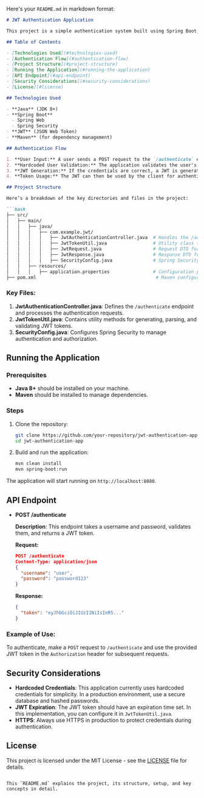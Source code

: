 Here's your `README.md` in markdown format:

```markdown
# JWT Authentication Application

This project is a simple authentication system built using Spring Boot, where users can authenticate using a username and password. Once authenticated, a JSON Web Token (JWT) is generated and returned in the response, allowing the user to make authenticated requests. The JWT is signed to ensure data integrity.

## Table of Contents

- [Technologies Used](#technologies-used)
- [Authentication Flow](#authentication-flow)
- [Project Structure](#project-structure)
- [Running the Application](#running-the-application)
- [API Endpoint](#api-endpoint)
- [Security Considerations](#security-considerations)
- [License](#license)

## Technologies Used

- **Java** (JDK 8+)
- **Spring Boot**
  - Spring Web
  - Spring Security
- **JWT** (JSON Web Token)
- **Maven** (for dependency management)

## Authentication Flow

1. **User Input:** A user sends a POST request to the `/authenticate` endpoint, including their username and password in the request body.
2. **Hardcoded User Validation:** The application validates the user's credentials against hardcoded values.
3. **JWT Generation:** If the credentials are correct, a JWT is generated and returned as a response.
4. **Token Usage:** The JWT can then be used by the client for authenticating subsequent requests.

## Project Structure

Here’s a breakdown of the key directories and files in the project:

```bash
├── src/
│   ├── main/
│   │   ├── java/
│   │   │   ├── com.example.jwt/ 
│   │   │   │   ├── JwtAuthenticationController.java  # Handles the /authenticate POST request
│   │   │   │   ├── JwtTokenUtil.java                 # Utility class to generate and validate JWT tokens
│   │   │   │   ├── JwtRequest.java                   # Request DTO for username and password
│   │   │   │   ├── JwtResponse.java                  # Response DTO for JWT token
│   │   │   │   ├── SecurityConfig.java               # Spring Security configuration
│   │   ├── resources/
│   │   │   ├── application.properties                # Configuration properties
├── pom.xml                                            # Maven configuration
```

### Key Files:

1. **JwtAuthenticationController.java**: Defines the `/authenticate` endpoint and processes the authentication requests.
2. **JwtTokenUtil.java**: Contains utility methods for generating, parsing, and validating JWT tokens.
3. **SecurityConfig.java**: Configures Spring Security to manage authentication and authorization.

## Running the Application

### Prerequisites

- **Java 8+** should be installed on your machine.
- **Maven** should be installed to manage dependencies.

### Steps

1. Clone the repository:
   ```bash
   git clone https://github.com/your-repository/jwt-authentication-app.git
   cd jwt-authentication-app
   ```

2. Build and run the application:
   ```bash
   mvn clean install
   mvn spring-boot:run
   ```

The application will start running on `http://localhost:8080`.

## API Endpoint

- **POST /authenticate**

  **Description**: This endpoint takes a username and password, validates them, and returns a JWT token.

  **Request:**
  ```json
  POST /authenticate
  Content-Type: application/json
  {
    "username": "user",
    "password": "password123"
  }
  ```

  **Response:**
  ```json
  {
    "token": "eyJhbGciOiJIUzI1NiIsInR5..."
  }
  ```

### Example of Use:

To authenticate, make a `POST` request to `/authenticate` and use the provided JWT token in the `Authorization` header for subsequent requests.

## Security Considerations

- **Hardcoded Credentials**: This application currently uses hardcoded credentials for simplicity. In a production environment, use a secure database and hashed passwords.
- **JWT Expiration**: The JWT token should have an expiration time set. In this implementation, you can configure it in `JwtTokenUtil.java`.
- **HTTPS**: Always use HTTPS in production to protect credentials during authentication.

## License

This project is licensed under the MIT License - see the [LICENSE](LICENSE) file for details.
```

This `README.md` explains the project, its structure, setup, and key concepts in detail.